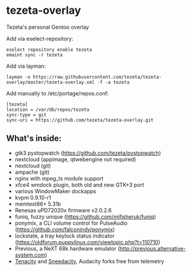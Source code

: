 

# tezeta-overlay

Tezeta's personal Gentoo overlay

Add via eselect-repository:
```
eselect repository enable tezeta
emaint sync -r tezeta
```

Add via layman:
```
layman -o https://raw.githubusercontent.com/tezeta/tezeta-overlay/master/tezeta-overlay.xml -f -a tezeta
```
Add manually to /etc/portage/repos.conf:
```
[tezeta]
location = /var/db/repos/tezeta
sync-type = git
sync-uri = https://github.com/tezeta/tezeta-overlay.git
```

## What's inside:

 - gtk3 pystopwatch (https://github.com/tezeta/pystopwatch)
 - nextcloud (appimage, qtwebengine not required)
 - nextcloud (git)
 - ampache (git)
 - nginx with mpeg_ts module support
 - xfce4 wmdock plugin, both old and new GTK+3 port
 - various WindowMaker dockapps
 - kvpm 0.9.10-r1
 - memtest86+ 5.31b
 - Renesas uPD72020x firmware v2.0.2.6
 - funiq, fuzzy unique (https://github.com/mjfisheruk/funiq)
 - ponymix, a CLI volume control for PulseAudio (https://github.com/falconindy/ponymix)
 - lockstate, a tray keylock status indicator (https://oldforum.puppylinux.com/viewtopic.php?t=110710)
 - Previous, a NeXT 68k hardware emulator (http://previous.alternative-system.com)
 - [Tenacity](https://github.com/tenacityteam/tenacity) and [Sneedacity](https://github.com/Sneeds-Feed-and-Seed/sneedacity), Audacity forks free from telemetry
